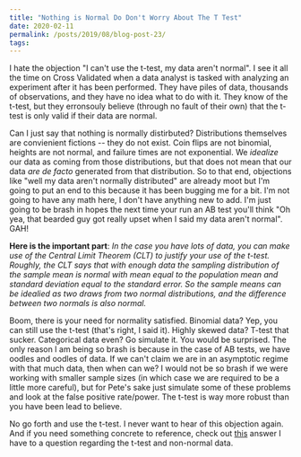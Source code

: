 ```yaml
---
title: "Nothing is Normal Do Don't Worry About The T Test"
date: 2020-02-11
permalink: /posts/2019/08/blog-post-23/
tags:
---
```


I hate the objection "I can't use the t-test, my data aren't normal". I see it all the time on Cross Validated when a data analyst is tasked with analyzing an experiment after it has been performed.  They have piles of data, thousands of observations, and they have no idea what to do with it.  They know of the t-test, but they erronsouly believe (through no fault of their own) that the t-test is only valid if their data are normal.

Can I just say that nothing is normally distirbuted?  Distributions themselves are convienient fictions -- they do not exist.  Coin flips are not binomial, heights are not normal, and failure times are not exponential.  We *idealize* our data as coming from those distributions, but that does not mean that our data *are de facto* generated from that distribution.  So to that end, objections like "well my data aren't normally distributed" are already moot but I'm going to put an end to this because it has been bugging me for a bit.  I'm not going to have any math here, I don't have anything new to add.  I'm just going to be brash in hopes the next time your run an AB test you'll think "Oh yea, that bearded guy got really upset when I said my data aren't normal".  GAH!

**Here is the important part**: *In the case you have lots of data, you can make use of the Central Limit Theorem (CLT) to justify your use of the t-test.  Roughly, the CLT says that with enough data the sampling distribution of the sample mean is normal with mean equal to the population mean and standard deviation equal to the standard error. So the sample means can be idealied as two draws from two normal distributions, and the difference between two normals is also normal.*

Boom, there is your need for normality satisfied. Binomial data?  Yep, you can still use the t-test (that's right, I said it). Highly skewed data?  T-test that sucker.  Categorical data even?  Go simulate it.  You would be surprised.  The only reason I am being so brash is because in the case of AB tests, we have oodles and oodles of data.  If we can't claim we are in an asymptotic regime with that much data, then when can we?  I would not be so brash if we were working with smaller sample sizes (in which case we are required to be a little more careful), but for Pete's sake just simulate some of these problems and look at the false positive rate/power.  The t-test is way more robust than you have been lead to believe. 


No go forth and use the t-test.  I never want to hear of this objection again. And if you need something concrete to reference, check out [this](https://stats.stackexchange.com/questions/434907/how-can-i-check-if-nominal-and-ordinal-data-is-normally-distributed-for-z-test/434921#434921) answer I have to a question regarding the t-test and non-normal data.
